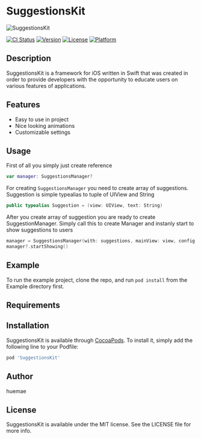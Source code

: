 # SuggestionsKit

![SuggestionsKit](https://imgur.com/3aFyHz9)

[![CI Status](https://img.shields.io/travis/huemae/SuggestionsKit.svg?style=flat)](https://travis-ci.org/huemae/SuggestionsKit)
[![Version](https://img.shields.io/cocoapods/v/SuggestionsKit.svg?style=flat)](https://cocoapods.org/pods/SuggestionsKit)
[![License](https://img.shields.io/cocoapods/l/SuggestionsKit.svg?style=flat)](https://cocoapods.org/pods/SuggestionsKit)
[![Platform](https://img.shields.io/cocoapods/p/SuggestionsKit.svg?style=flat)](https://cocoapods.org/pods/SuggestionsKit)

## Description

SuggestionsKit is a framework for iOS written in Swift that was created in order to provide developers with the opportunity to educate users on various features of applications.

## Features

* Easy to use in project
* Nice looking animations
* Customizable settings

## Usage

First of all you simply just create reference
```swift
var manager: SuggestionsManager?
```
For creating ```SuggestionsManager``` you need to create array of suggestions.
Suggestion is simple typealias to tuple of UIView and String
```swift
public typealias Suggestion = (view: UIView, text: String)
```
After you create array of suggestion you are ready to create SuggestionManager. Simply call this to create Manager and instanly start to show suggestions to users
```swift
manager = SuggestionsManager(with: suggestions, mainView: view, config: nil)
manager?.startShowing()
```
## Example

To run the example project, clone the repo, and run `pod install` from the Example directory first.

## Requirements

## Installation

SuggestionsKit is available through [CocoaPods](https://cocoapods.org). To install
it, simply add the following line to your Podfile:

```ruby
pod 'SuggestionsKit'
```

## Author

huemae

## License

SuggestionsKit is available under the MIT license. See the LICENSE file for more info.
